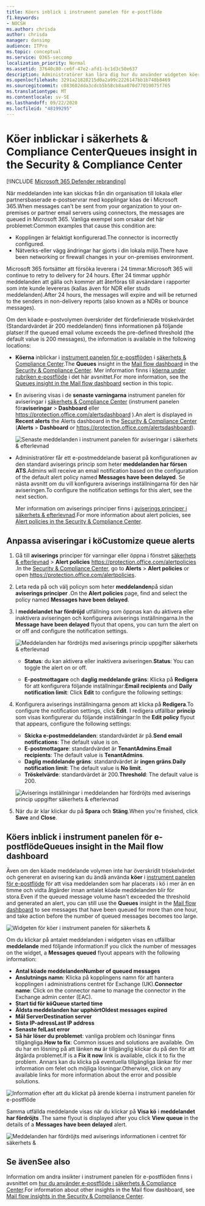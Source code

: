 ```yaml
---
title: Köers inblick i instrument panelen för e-postflöde
f1.keywords:
- NOCSH
ms.author: chrisda
author: chrisda
manager: dansimp
audience: ITPro
ms.topic: conceptual
ms.service: O365-seccomp
localization_priority: Normal
ms.assetid: 37640c80-ce6f-47e2-afd1-bc1d3c50e637
description: Administratörer kan lära dig hur du använder widgeten köer i instrument panelen för e-postflöde i säkerhets & Compliance Center för att övervaka misslyckade e-postflöden till deras lokala eller partner organisationer via utgående anslutningar.
ms.openlocfilehash: 3291a21828215d0a2a99c2226147bb1b748b8469
ms.sourcegitcommit: c083602dda3cdcb5b58cb8aa070d77019075f765
ms.translationtype: MT
ms.contentlocale: sv-SE
ms.lasthandoff: 09/22/2020
ms.locfileid: "48199295"
---
```

# <a name="queues-insight-in-the-security--compliance-center"></a><span data-ttu-id="2ff29-103">Köer inblickar i säkerhets & Compliance Center</span><span class="sxs-lookup"><span data-stu-id="2ff29-103">Queues insight in the Security & Compliance Center</span></span>

[!INCLUDE [Microsoft 365 Defender rebranding](../includes/microsoft-defender-for-office.md)]


<span data-ttu-id="2ff29-104">När meddelanden inte kan skickas från din organisation till lokala eller partnersbaserade e-postservrar med kopplingar köas de i Microsoft 365.</span><span class="sxs-lookup"><span data-stu-id="2ff29-104">When messages can't be sent from your organization to your on-premises or partner email servers using connectors, the messages are queued in Microsoft 365.</span></span> <span data-ttu-id="2ff29-105">Vanliga exempel som orsakar det här problemet:</span><span class="sxs-lookup"><span data-stu-id="2ff29-105">Common examples that cause this condition are:</span></span>

- <span data-ttu-id="2ff29-106">Kopplingen är felaktigt konfigurerad.</span><span class="sxs-lookup"><span data-stu-id="2ff29-106">The connector is incorrectly configured.</span></span>
- <span data-ttu-id="2ff29-107">Nätverks-eller vägg ändringar har gjorts i din lokala miljö.</span><span class="sxs-lookup"><span data-stu-id="2ff29-107">There have been networking or firewall changes in your on-premises environment.</span></span>

<span data-ttu-id="2ff29-108">Microsoft 365 fortsätter att försöka leverera i 24 timmar.</span><span class="sxs-lookup"><span data-stu-id="2ff29-108">Microsoft 365 will continue to retry to delivery for 24 hours.</span></span> <span data-ttu-id="2ff29-109">Efter 24 timmar upphör meddelanden att gälla och kommer att återföras till avsändare i rapporter som inte kunde levereras (kallas även för NDR eller studs meddelanden).</span><span class="sxs-lookup"><span data-stu-id="2ff29-109">After 24 hours, the messages will expire and will be returned to the senders in non-delivery reports (also known as a NDRs or bounce messages).</span></span>

<span data-ttu-id="2ff29-110">Om den köade e-postvolymen överskrider det fördefinierade tröskelvärdet (Standardvärdet är 200 meddelanden) finns informationen på följande platser:</span><span class="sxs-lookup"><span data-stu-id="2ff29-110">If the queued email volume exceeds the pre-defined threshold (the default value is 200 messages), the information is available in the following locations:</span></span>

- <span data-ttu-id="2ff29-111">**Köerna** inblickar i [instrument panelen för e-postflöden](mail-flow-insights-v2.md) i [säkerhets & Compliance Center](https://protection.office.com).</span><span class="sxs-lookup"><span data-stu-id="2ff29-111">The **Queues** insight in the [Mail flow dashboard](mail-flow-insights-v2.md) in the [Security & Compliance Center](https://protection.office.com).</span></span> <span data-ttu-id="2ff29-112">Mer information finns i [köerna under rubriken e-postflöde](#queues-insight-in-the-mail-flow-dashboard) i det här avsnittet.</span><span class="sxs-lookup"><span data-stu-id="2ff29-112">For more information, see the [Queues insight in the Mail flow dashboard](#queues-insight-in-the-mail-flow-dashboard) section in this topic.</span></span>
  
- <span data-ttu-id="2ff29-113">En avisering visas i de **senaste varningarna** instrument panelen för aviseringar i [säkerhets & Compliance Center](https://protection.office.com) (instrument panelen för**aviseringar** \> **Dashboard** eller <https://protection.office.com/alertsdashboard> ).</span><span class="sxs-lookup"><span data-stu-id="2ff29-113">An alert is displayed in **Recent alerts** the Alerts dashboard in the [Security & Compliance Center](https://protection.office.com) (**Alerts** \> **Dashboard** or <https://protection.office.com/alertsdashboard>).</span></span>

  ![Senaste meddelanden i instrument panelen för aviseringar i säkerhets & efterlevnad](../../media/mfi-queued-messages-alert.png)

- <span data-ttu-id="2ff29-115">Administratörer får ett e-postmeddelande baserat på konfigurationen av den standard aviserings princip som heter **meddelanden har försen ATS**.</span><span class="sxs-lookup"><span data-stu-id="2ff29-115">Admins will receive an email notification based on the configuration of the default alert policy named **Messages have been delayed**.</span></span> <span data-ttu-id="2ff29-116">Se nästa avsnitt om du vill konfigurera aviserings inställningarna för den här aviseringen.</span><span class="sxs-lookup"><span data-stu-id="2ff29-116">To configure the notification settings for this alert, see the next section.</span></span>

  <span data-ttu-id="2ff29-117">Mer information om aviserings principer finns i [aviserings principer i säkerhets & efterlevnad](../../compliance/alert-policies.md).</span><span class="sxs-lookup"><span data-stu-id="2ff29-117">For more information about alert policies, see [Alert policies in the Security & Compliance Center](../../compliance/alert-policies.md).</span></span>

## <a name="customize-queue-alerts"></a><span data-ttu-id="2ff29-118">Anpassa aviseringar i kö</span><span class="sxs-lookup"><span data-stu-id="2ff29-118">Customize queue alerts</span></span>

1. <span data-ttu-id="2ff29-119">Gå till **aviserings** principer för varningar eller öppna i fönstret [säkerhets & efterlevnad](https://protection.office.com) \> **Alert policies** <https://protection.office.com/alertpolicies> .</span><span class="sxs-lookup"><span data-stu-id="2ff29-119">In the [Security & Compliance Center](https://protection.office.com), go to **Alerts** \> **Alert policies** or open <https://protection.office.com/alertpolicies>.</span></span>

2. <span data-ttu-id="2ff29-120">Leta reda på och välj policyn som heter **meddelanden**på sidan **aviserings principer** .</span><span class="sxs-lookup"><span data-stu-id="2ff29-120">On the **Alert policies** page, find and select the policy named **Messages have been delayed**.</span></span>

3. <span data-ttu-id="2ff29-121">I **meddelandet har fördröjd** utfällning som öppnas kan du aktivera eller inaktivera aviseringen och konfigurera aviserings inställningarna.</span><span class="sxs-lookup"><span data-stu-id="2ff29-121">In the **Message have been delayed** flyout that opens, you can turn the alert on or off and configure the notification settings.</span></span>

   ![Meddelanden har fördröjts med aviserings princip uppgifter säkerhets & efterlevnad](../../media/mfi-queued-messages-alert-policy.png)

   - <span data-ttu-id="2ff29-123">**Status**: du kan aktivera eller inaktivera aviseringen.</span><span class="sxs-lookup"><span data-stu-id="2ff29-123">**Status**: You can toggle the alert on or off.</span></span>

   - <span data-ttu-id="2ff29-124">**E-postmottagare** och **daglig meddelande gräns**: Klicka på **Redigera** för att konfigurera följande inställningar:</span><span class="sxs-lookup"><span data-stu-id="2ff29-124">**Email recipients** and **Daily notification limit**: Click **Edit** to configure the following settings:</span></span>

4. <span data-ttu-id="2ff29-125">Konfigurera aviserings inställningarna genom att klicka på **Redigera**.</span><span class="sxs-lookup"><span data-stu-id="2ff29-125">To configure the notification settings, click **Edit**.</span></span> <span data-ttu-id="2ff29-126">I redigera utfällbar **princip** som visas konfigurerar du följande inställningar:</span><span class="sxs-lookup"><span data-stu-id="2ff29-126">In the **Edit policy** flyout that appears, configure the following settings:</span></span>

   - <span data-ttu-id="2ff29-127">**Skicka e-postmeddelanden**: standardvärdet är på.</span><span class="sxs-lookup"><span data-stu-id="2ff29-127">**Send email notifications**: The default value is on.</span></span>
   - <span data-ttu-id="2ff29-128">**E-postmottagare**: standardvärdet är **TenantAdmins**.</span><span class="sxs-lookup"><span data-stu-id="2ff29-128">**Email recipients**: The default value is **TenantAdmins**.</span></span>
   - <span data-ttu-id="2ff29-129">**Daglig meddelande gräns**: standardvärdet är **ingen gräns**.</span><span class="sxs-lookup"><span data-stu-id="2ff29-129">**Daily notification limit**: The default value is **No limit**.</span></span>
   - <span data-ttu-id="2ff29-130">**Tröskelvärde**: standardvärdet är 200.</span><span class="sxs-lookup"><span data-stu-id="2ff29-130">**Threshold**: The default value is 200.</span></span>

   ![Aviserings inställningar i meddelanden har fördröjts med aviserings princip uppgifter säkerhets & efterlevnad](../../media/mfi-queued-messages-alert-policy-notification-settings.png)

5. <span data-ttu-id="2ff29-132">När du är klar klickar du på **Spara** och **Stäng**.</span><span class="sxs-lookup"><span data-stu-id="2ff29-132">When you're finished, click **Save** and **Close**.</span></span>

## <a name="queues-insight-in-the-mail-flow-dashboard"></a><span data-ttu-id="2ff29-133">Köers inblick i instrument panelen för e-postflöde</span><span class="sxs-lookup"><span data-stu-id="2ff29-133">Queues insight in the Mail flow dashboard</span></span>

<span data-ttu-id="2ff29-134">Även om den köade meddelande volymen inte har överskridit tröskelvärdet och genererat en avisering kan du ändå använda **köer** i [instrument panelen för e-postflöde](mail-flow-insights-v2.md) för att visa meddelanden som har placerats i kö i mer än en timme och vidta åtgärder innan antalet köade meddelanden blir för stora.</span><span class="sxs-lookup"><span data-stu-id="2ff29-134">Even if the queued message volume hasn't exceeded the threshold and generated an alert, you can still use the **Queues** insight in the [Mail flow dashboard](mail-flow-insights-v2.md) to see messages that have been queued for more than one hour, and take action before the number of queued messages becomes too large.</span></span>

![Widgeten för köer i instrument panelen för säkerhets &](../../media/mfi-queues-widget.png)

<span data-ttu-id="2ff29-136">Om du klickar på antalet meddelanden i widgeten visas en utfällbar **meddelande** med följande information:</span><span class="sxs-lookup"><span data-stu-id="2ff29-136">If you click the number of messages on the widget, a **Messages queued** flyout appears with the following information:</span></span>

- <span data-ttu-id="2ff29-137">**Antal köade meddelanden**</span><span class="sxs-lookup"><span data-stu-id="2ff29-137">**Number of queued messages**</span></span>
- <span data-ttu-id="2ff29-138">**Anslutnings namn**: Klicka på kopplingens namn för att hantera kopplingen i administrations centret för Exchange (UK).</span><span class="sxs-lookup"><span data-stu-id="2ff29-138">**Connector name**: Click on the connector name to manage the connector in the Exchange admin center (EAC).</span></span>
- <span data-ttu-id="2ff29-139">**Start tid för kö**</span><span class="sxs-lookup"><span data-stu-id="2ff29-139">**Queue started time**</span></span>
- <span data-ttu-id="2ff29-140">**Äldsta meddelanden har upphört**</span><span class="sxs-lookup"><span data-stu-id="2ff29-140">**Oldest messages expired**</span></span>
- <span data-ttu-id="2ff29-141">**Mål Server**</span><span class="sxs-lookup"><span data-stu-id="2ff29-141">**Destination server**</span></span>
- <span data-ttu-id="2ff29-142">**Sista IP-adress**</span><span class="sxs-lookup"><span data-stu-id="2ff29-142">**Last IP address**</span></span>
- <span data-ttu-id="2ff29-143">**Senaste fel**</span><span class="sxs-lookup"><span data-stu-id="2ff29-143">**Last error**</span></span>
- <span data-ttu-id="2ff29-144">**Så här löser du problemet**: vanliga problem och lösningar finns tillgängliga.</span><span class="sxs-lookup"><span data-stu-id="2ff29-144">**How to fix**: Common issues and solutions are available.</span></span> <span data-ttu-id="2ff29-145">Om du har en lösning på att länken **nu** är tillgänglig klickar du på den för att åtgärda problemet.</span><span class="sxs-lookup"><span data-stu-id="2ff29-145">If is a **Fix it now** link is available, click it to fix the problem.</span></span> <span data-ttu-id="2ff29-146">Annars kan du klicka på eventuella tillgängliga länkar för mer information om felet och möjliga lösningar.</span><span class="sxs-lookup"><span data-stu-id="2ff29-146">Otherwise, click on any available links for more information about the error and possible solutions.</span></span>

![Information efter att du klickat på ärende köerna i instrument panelen för e-postflöde](../../media/mfi-queues-details.png)

<span data-ttu-id="2ff29-148">Samma utfällda meddelande visas när du klickar på **Visa kö** i **meddelandet har fördröjts** .</span><span class="sxs-lookup"><span data-stu-id="2ff29-148">The same flyout is displayed after you click **View queue** in the details of a **Messages have been delayed** alert.</span></span>

![Meddelanden har fördröjts med aviserings informationen i centret för säkerhets &](../../media/mfi-queued-messages-alert-details.png)

## <a name="see-also"></a><span data-ttu-id="2ff29-150">Se även</span><span class="sxs-lookup"><span data-stu-id="2ff29-150">See also</span></span>

<span data-ttu-id="2ff29-151">Information om andra insikter i instrument panelen för e-postflöden finns i avsnittet om [hur du använder e-postflöde i säkerhets & Compliance Center](mail-flow-insights-v2.md).</span><span class="sxs-lookup"><span data-stu-id="2ff29-151">For information about other insights in the Mail flow dashboard, see [Mail flow insights in the Security & Compliance Center](mail-flow-insights-v2.md).</span></span>

